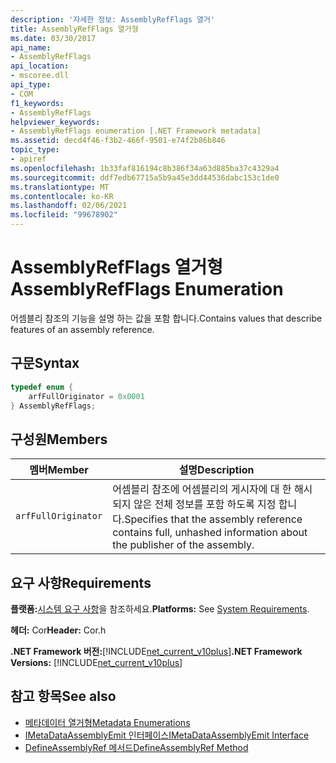```yaml
---
description: '자세한 정보: AssemblyRefFlags 열거'
title: AssemblyRefFlags 열거형
ms.date: 03/30/2017
api_name:
- AssemblyRefFlags
api_location:
- mscoree.dll
api_type:
- COM
f1_keywords:
- AssemblyRefFlags
helpviewer_keywords:
- AssemblyRefFlags enumeration [.NET Framework metadata]
ms.assetid: decd4f46-f3b2-466f-9501-e74f2b86b846
topic_type:
- apiref
ms.openlocfilehash: 1b33faf816194c8b386f34a63d885ba37c4329a4
ms.sourcegitcommit: ddf7edb67715a5b9a45e3dd44536dabc153c1de0
ms.translationtype: MT
ms.contentlocale: ko-KR
ms.lasthandoff: 02/06/2021
ms.locfileid: "99678902"
---
```

# <a name="assemblyrefflags-enumeration"></a><span data-ttu-id="4a271-103">AssemblyRefFlags 열거형</span><span class="sxs-lookup"><span data-stu-id="4a271-103">AssemblyRefFlags Enumeration</span></span>

<span data-ttu-id="4a271-104">어셈블리 참조의 기능을 설명 하는 값을 포함 합니다.</span><span class="sxs-lookup"><span data-stu-id="4a271-104">Contains values that describe features of an assembly reference.</span></span>  
  
## <a name="syntax"></a><span data-ttu-id="4a271-105">구문</span><span class="sxs-lookup"><span data-stu-id="4a271-105">Syntax</span></span>  
  
```cpp  
typedef enum {  
    arfFullOriginator = 0x0001  
} AssemblyRefFlags;  
```  
  
## <a name="members"></a><span data-ttu-id="4a271-106">구성원</span><span class="sxs-lookup"><span data-stu-id="4a271-106">Members</span></span>  
  
|<span data-ttu-id="4a271-107">멤버</span><span class="sxs-lookup"><span data-stu-id="4a271-107">Member</span></span>|<span data-ttu-id="4a271-108">설명</span><span class="sxs-lookup"><span data-stu-id="4a271-108">Description</span></span>|  
|------------|-----------------|  
|`arfFullOriginator`|<span data-ttu-id="4a271-109">어셈블리 참조에 어셈블리의 게시자에 대 한 해시 되지 않은 전체 정보를 포함 하도록 지정 합니다.</span><span class="sxs-lookup"><span data-stu-id="4a271-109">Specifies that the assembly reference contains full, unhashed information about the publisher of the assembly.</span></span>|  
  
## <a name="requirements"></a><span data-ttu-id="4a271-110">요구 사항</span><span class="sxs-lookup"><span data-stu-id="4a271-110">Requirements</span></span>  

 <span data-ttu-id="4a271-111">**플랫폼:**[시스템 요구 사항](../../get-started/system-requirements.md)을 참조하세요.</span><span class="sxs-lookup"><span data-stu-id="4a271-111">**Platforms:** See [System Requirements](../../get-started/system-requirements.md).</span></span>  
  
 <span data-ttu-id="4a271-112">**헤더:** Cor</span><span class="sxs-lookup"><span data-stu-id="4a271-112">**Header:** Cor.h</span></span>  
  
 <span data-ttu-id="4a271-113">**.NET Framework 버전:**[!INCLUDE[net_current_v10plus](../../../../includes/net-current-v10plus-md.md)]</span><span class="sxs-lookup"><span data-stu-id="4a271-113">**.NET Framework Versions:** [!INCLUDE[net_current_v10plus](../../../../includes/net-current-v10plus-md.md)]</span></span>  
  
## <a name="see-also"></a><span data-ttu-id="4a271-114">참고 항목</span><span class="sxs-lookup"><span data-stu-id="4a271-114">See also</span></span>

- [<span data-ttu-id="4a271-115">메타데이터 열거형</span><span class="sxs-lookup"><span data-stu-id="4a271-115">Metadata Enumerations</span></span>](metadata-enumerations.md)
- [<span data-ttu-id="4a271-116">IMetaDataAssemblyEmit 인터페이스</span><span class="sxs-lookup"><span data-stu-id="4a271-116">IMetaDataAssemblyEmit Interface</span></span>](imetadataassemblyemit-interface.md)
- [<span data-ttu-id="4a271-117">DefineAssemblyRef 메서드</span><span class="sxs-lookup"><span data-stu-id="4a271-117">DefineAssemblyRef Method</span></span>](imetadataassemblyemit-defineassemblyref-method.md)
